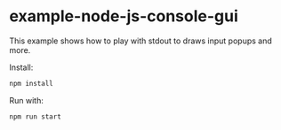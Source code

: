 # example-node-js-console-gui
 This example shows how to play with stdout to draws input popups and more.

Install:

```sh
npm install
```

Run with:

```sh
npm run start
```
